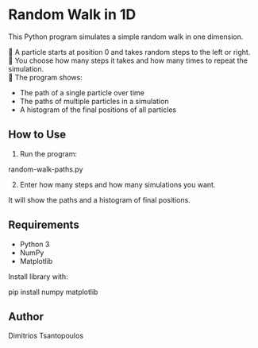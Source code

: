 # Random Walk in 1D

This Python program simulates a simple random walk in one dimension.

🔹 A particle starts at position 0 and takes random steps to the left or right.  
🔹 You choose how many steps it takes and how many times to repeat the simulation.  
🔹 The program shows:
- The path of a single particle over time
- The paths of multiple particles in a simulation
- A histogram of the final positions of all particles

## How to Use

1. Run the program:

  random-walk-paths.py

2. Enter how many steps and how many simulations you want.

  It will show the paths and a histogram of final positions.

## Requirements

- Python 3
- NumPy
- Matplotlib

Install library with:

pip install numpy matplotlib

## Author

Dimitrios Tsantopoulos
